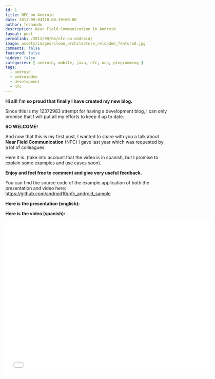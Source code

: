 ```yaml
---
id: 1
title: NFC on Android
date: 2013-09-04T18:00:19+00:00
author: fernando
description: Near Field Communication in Android
layout: post
permalink: /2013/09/04/nfc-on-android/
image: assets/images/clean_architecture_reloaded_featured.jpg
comments: false
featured: false
hidden: false
categories: [ android, mobile, java, nfc, oop, programming ]
tags:
  - android
  - androiddev
  - development
  - nfc
---
```

**Hi all! I'm so proud that finally I have created my new blog.**

Since this is my 12372983 attempt for having a development blog, I can only promise that I will put all my efforts to keep it up to date. 

**SO WELCOME!**

And now that this is my first post, I wanted to share with you a talk about **Near Field Communication** (NFC) I gave last year which was requested by a lot of colleagues. 

Here it is. (take into account that the video is in spanish, but I promise to explain some examples and use cases soon).

**Enjoy and feel free to comment and give very useful feedback.**

You can find the source code of the example application of both the presentation and video here: <a href="https://github.com/android10/nfc_android_sample" title="https://github.com/android10/nfc_android_sample" target="_blank">https://github.com/android10/nfc_android_sample</a>

**Here is the presentation (english):**

<center><script class="speakerdeck-embed" type="text/javascript" src="//speakerdeck.com/assets/embed.js" async="" data-id="28a44f50f8a60130e852227600bb7d26" data-ratio="1.41436464088398"></script></center>

**Here is the video (spanish):**

<center><iframe width="640" height="480" src="//www.youtube.com/embed/l_NmDalX4kc" frameborder="0" allowfullscreen=""></iframe></center>